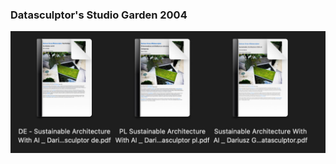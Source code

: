 ### Datasculptor's Studio Garden 2004

![july 2004 Datasculptor's studio garden (after)](PDFs-Datasculptor-Studio-Garden-2004-.jpg)
